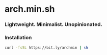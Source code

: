 # arch.min.sh

### Lightweight. Minimalist. Unopinionated.

### Installation

```bash
curl -fsSL https://bit.ly/archmin | sh
```
